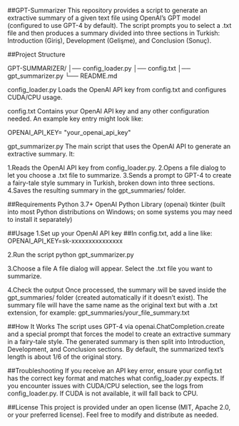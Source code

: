 ##GPT-Summarizer
This repository provides a script to generate an extractive summary of a given text file using OpenAI’s GPT model (configured to use GPT-4 by default). The script prompts you to select a .txt file and then produces a summary divided into three sections in Turkish: Introduction (Giriş), Development (Gelişme), and Conclusion (Sonuç).

##Project Structure

GPT-SUMMARIZER/
│── config_loader.py
│── config.txt
│── gpt_summarizer.py
└── README.md

config_loader.py
Loads the OpenAI API key from config.txt and configures CUDA/CPU usage.

config.txt
Contains your OpenAI API key and any other configuration needed. An example key entry might look like:

OPENAI_API_KEY= "your_openai_api_key"

gpt_summarizer.py
The main script that uses the OpenAI API to generate an extractive summary. It:

1.Reads the OpenAI API key from config_loader.py.
2.Opens a file dialog to let you choose a .txt file to summarize.
3.Sends a prompt to GPT-4 to create a fairy-tale style summary in Turkish, broken down into three sections.
4.Saves the resulting summary in the gpt_summaries/ folder.

##Requirements
Python 3.7+
OpenAI Python Library (openai)
tkinter (built into most Python distributions on Windows; on some systems you may need to install it separately)

##Usage
1.Set up your OpenAI API key
##In config.txt, add a line like:
OPENAI_API_KEY=sk-xxxxxxxxxxxxxxx

2.Run the script
python gpt_summarizer.py

3.Choose a file
A file dialog will appear. Select the .txt file you want to summarize.

4.Check the output
Once processed, the summary will be saved inside the gpt_summaries/ folder (created automatically if it doesn’t exist).
The summary file will have the same name as the original text but with a .txt extension, for example:
gpt_summaries/your_file_summary.txt


##How It Works
The script uses GPT-4 via openai.ChatCompletion.create and a special prompt that forces the model to create an extractive summary in a fairy-tale style.
The generated summary is then split into Introduction, Development, and Conclusion sections.
By default, the summarized text’s length is about 1/6 of the original story.

##Troubleshooting
If you receive an API key error, ensure your config.txt has the correct key format and matches what config_loader.py expects.
If you encounter issues with CUDA/CPU selection, see the logs from config_loader.py. If CUDA is not available, it will fall back to CPU.

##License
This project is provided under an open license (MIT, Apache 2.0, or your preferred license). Feel free to modify and distribute as needed.